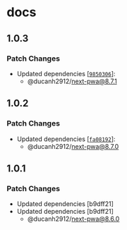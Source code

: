 # docs

## 1.0.3

### Patch Changes

- Updated dependencies [[`9850306`](https://github.com/DuCanhGH/next-pwa/commit/9850306b8864de0b09ea6573904369237d48b6ab)]:
  - @ducanh2912/next-pwa@8.7.1

## 1.0.2

### Patch Changes

- Updated dependencies [[`fa08192`](https://github.com/DuCanhGH/next-pwa/commit/fa08192ef4bf993f6ed80cf392ab6cefe9eb366d)]:
  - @ducanh2912/next-pwa@8.7.0

## 1.0.1

### Patch Changes

- Updated dependencies [b9dff21]
- Updated dependencies [b9dff21]
  - @ducanh2912/next-pwa@8.6.0

